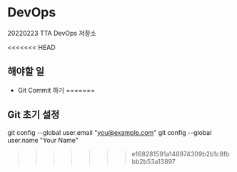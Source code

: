 # DevOps
20220223 TTA DevOps 저장소

<<<<<<< HEAD
## 해야할 일
- Git Commit 하기
=======

## Git 초기 설정
git config --global user.email "you@example.com"
git config --global user.name "Your Name"
>>>>>>> e168281591a148974309b2b1c8fbbb2b53a13897

